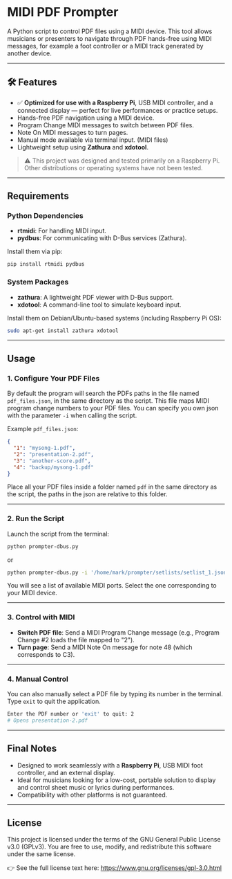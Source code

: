 # MIDI PDF Prompter

A Python script to control PDF files using a MIDI device. This tool allows musicians or presenters to navigate through PDF hands-free using MIDI messages, for example a foot controller or a MIDI track generated by another device.

---

## 🛠️ Features

- ✅ **Optimized for use with a Raspberry Pi**, USB MIDI controller, and a connected display — perfect for live performances or practice setups.
- Hands-free PDF navigation using a MIDI device.
- Program Change MIDI messages to switch between PDF files.
- Note On MIDI messages to turn pages.
- Manual mode available via terminal input. (MIDI files)
- Lightweight setup using **Zathura** and **xdotool**.

> ⚠️ This project was designed and tested primarily on a Raspberry Pi. Other distributions or operating systems have not been tested.

---

## Requirements

### Python Dependencies

- **rtmidi**: For handling MIDI input.
- **pydbus**: For communicating with D-Bus services (Zathura).

Install them via pip:

```bash
pip install rtmidi pydbus
```

### System Packages

- **zathura**: A lightweight PDF viewer with D-Bus support.
- **xdotool**: A command-line tool to simulate keyboard input.

Install them on Debian/Ubuntu-based systems (including Raspberry Pi OS):

```bash
sudo apt-get install zathura xdotool
```

---

## Usage

### 1. Configure Your PDF Files

By default the program will search the PDFs paths in the file named `pdf_files.json`, in the same directory as the script. This file maps MIDI program change numbers to your PDF files. You can specify you own json with the parameter `-i` when calling the script.

Example `pdf_files.json`:

```json
{
  "1": "mysong-1.pdf",
  "2": "presentation-2.pdf",
  "3": "another-score.pdf",
  "4": "backup/mysong-1.pdf"
}
```

Place all your PDF files inside a folder named `pdf` in the same directory as the script, the paths in the json are relative to this folder.

---

### 2. Run the Script

Launch the script from the terminal:

```bash
python prompter-dbus.py
```

or

```bash
python prompter-dbus.py -i '/home/mark/prompter/setlists/setlist_1.json'
```

You will see a list of available MIDI ports. Select the one corresponding to your MIDI device.

---

### 3. Control with MIDI

- **Switch PDF file**: Send a MIDI Program Change message (e.g., Program Change #2 loads the file mapped to "2").
- **Turn page**: Send a MIDI Note On message for note 48 (which corresponds to C3).

---

### 4. Manual Control

You can also manually select a PDF file by typing its number in the terminal. Type `exit` to quit the application.

```bash
Enter the PDF number or 'exit' to quit: 2
# Opens presentation-2.pdf
```

---

## Final Notes

- Designed to work seamlessly with a **Raspberry Pi**, USB MIDI foot controller, and an external display.
- Ideal for musicians looking for a low-cost, portable solution to display and control sheet music or lyrics during performances.
- Compatibility with other platforms is not guaranteed.

---

## License

This project is licensed under the terms of the GNU General Public License v3.0 (GPLv3).
You are free to use, modify, and redistribute this software under the same license.

👉 See the full license text here: https://www.gnu.org/licenses/gpl-3.0.html